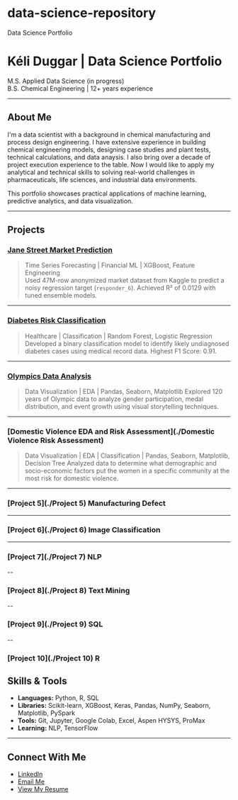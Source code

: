# data-science-repository
Data Science Portfolio
# Kéli Duggar | Data Science Portfolio

M.S. Applied Data Science (in progress)  
B.S. Chemical Engineering | 12+ years experience  

---

## About Me

I'm a data scientist with a background in chemical manufacturing and process design engineering. I have extensive experience in building chemical engineering models, designing case studies and plant tests, technical calculations, and data anaysis. I also bring over a decade of project execution experience to the table. Now I would like to apply my analytical and technical skills to solving real-world challenges in pharmaceuticals, life sciences, and industrial data environments.

This portfolio showcases practical applications of machine learning, predictive analytics, and data visualization.

---

## Projects

### [Jane Street Market Prediction](./jane-street-responder6)
> Time Series Forecasting | Financial ML | XGBoost, Feature Engineering  
Used 47M-row anonymized market dataset from Kaggle to predict a noisy regression target (`responder_6`). Achieved R² of 0.0129 with tuned ensemble models.

---

### [Diabetes Risk Classification](./diabetes-prediction)
> Healthcare | Classification | Random Forest, Logistic Regression  
Developed a binary classification model to identify likely undiagnosed diabetes cases using medical record data. Highest F1 Score: 0.91.

---

### [Olympics Data Analysis](./olympics-eda)
> Data Visualization | EDA | Pandas, Seaborn, Matplotlib
Explored 120 years of Olympic data to analyze gender participation, medal distribution, and event growth using visual storytelling techniques.

---

### [Domestic Violence EDA and Risk Assessment](./Domestic Violence Risk Assessment)
> Data Visualization | EDA | Classification | Pandas, Seaborn, Matplotlib, Decision Tree
Analyzed data to determine what demographic and socio-economic factors put the women in a specific community at the most risk for domestic violence.

---

### [Project 5](./Project 5) Manufacturing Defect

---

### [Project 6](./Project 6) Image Classification

---

### [Project 7](./Project 7) NLP

--

### [Project 8](./Project 8) Text Mining

--

### [Project 9](./Project 9) SQL

--

### [Project 10](./Project 10) R


## Skills & Tools

- **Languages:** Python, R, SQL  
- **Libraries:** Scikit-learn, XGBoost,  Keras, Pandas, NumPy, Seaborn, Matplotlib, PySpark
- **Tools:** Git, Jupyter, Google Colab, Excel, Aspen HYSYS, ProMax  
- **Learning:** NLP, TensorFlow

---

## Connect With Me

- [LinkedIn](https://www.linkedin.com/in/kéli-duggar-84889299)
- [Email Me](mailto:keliduggar@gmail.com)
- [View My Resume](./documents/Resume%20of%20Keli%20Duggar.pdf)

